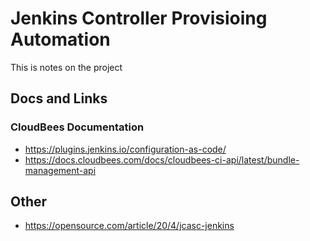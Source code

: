 # Jenkins Controller Provisioing Automation
This is notes on the project 

## Docs and Links
### CloudBees Documentation
* https://plugins.jenkins.io/configuration-as-code/
* https://docs.cloudbees.com/docs/cloudbees-ci-api/latest/bundle-management-api

## Other
* https://opensource.com/article/20/4/jcasc-jenkins
<!--stackedit_data:
eyJoaXN0b3J5IjpbMTUyMTk4ODIxOSw3ODM5NDM1MDFdfQ==
-->
